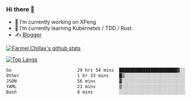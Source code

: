 ### Hi there 👋

- 🔭 I’m currently working on XPeng
- 🌱 I’m currently learning Kubernetes / TDD / Rust.
- ✍️ [Blogger](https://blog.farmer233.top)
<!-- - 🤔 [My Gitee](https://gitee.com/Farmer-chong) -->


[![Farmer.Chillax's github stats](https://github-readme-stats.vercel.app/api?username=FarmerChillax)](https://github.com/anuraghazra/github-readme-stats)

[![Top Langs](https://github-readme-stats.vercel.app/api/top-langs/?username=FarmerChillax&layout=compact&hide=html,css,javascript)](https://github.com/anuraghazra/github-readme-stats)


<a href="https://wakatime.com/@Farmer"> </a>
          <!--START_SECTION:waka-->

```txt
Go                         29 hrs 54 mins  ██████████████████████▓░░   90.29 %
Other                      1 hr 33 mins    █▒░░░░░░░░░░░░░░░░░░░░░░░   04.72 %
JSON                       56 mins         ▓░░░░░░░░░░░░░░░░░░░░░░░░   02.83 %
YAML                       21 mins         ▒░░░░░░░░░░░░░░░░░░░░░░░░   01.10 %
Bash                       8 mins          ░░░░░░░░░░░░░░░░░░░░░░░░░   00.45 %
```

<!--END_SECTION:waka-->



<!--
**Farmer-chong/Farmer-chong** is a ✨ _special_ ✨ repository because its `README.md` (this file) appears on your GitHub profile.

Here are some ideas to get you started:

- 🔭 I’m currently working on ...
- 🌱 I’m currently learning ...
- 👯 I’m looking to collaborate on ...
- 🤔 I’m looking for help with ...
- 💬 Ask me about ...
- 📫 How to reach me: ...
- 😄 Pronouns: ...
- ⚡ Fun fact: ...
-->

